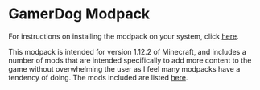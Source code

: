# GamerDog Modpack
For instructions on installing the modpack on your system, click [here](https://github.com/TheGamerCanine/GamerDog-Modpack/wiki/Installation).

This modpack is intended for version 1.12.2 of Minecraft, and includes a number of mods that are intended specifically to add more content to the game without overwhelming the user as I feel many modpacks have a tendency of doing. The mods included are listed [here](https://github.com/TheGamerCanine/GamerDog-Modpack/blob/main/credit.txt).
